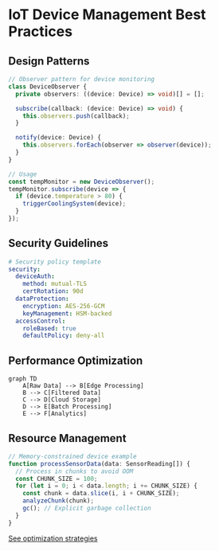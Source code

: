 # IoT Device Management Best Practices

## Design Patterns
```typescript
// Observer pattern for device monitoring
class DeviceObserver {
  private observers: ((device: Device) => void)[] = [];

  subscribe(callback: (device: Device) => void) {
    this.observers.push(callback);
  }

  notify(device: Device) {
    this.observers.forEach(observer => observer(device));
  }
}

// Usage
const tempMonitor = new DeviceObserver();
tempMonitor.subscribe(device => {
  if (device.temperature > 80) {
    triggerCoolingSystem(device);
  }
});
```

## Security Guidelines
```yaml
# Security policy template
security:
  deviceAuth:
    method: mutual-TLS
    certRotation: 90d
  dataProtection:
    encryption: AES-256-GCM
    keyManagement: HSM-backed
  accessControl:
    roleBased: true
    defaultPolicy: deny-all
```

## Performance Optimization
```mermaid
graph TD
    A[Raw Data] --> B[Edge Processing]
    B --> C[Filtered Data]
    C --> D[Cloud Storage]
    D --> E[Batch Processing]
    E --> F[Analytics]
```

## Resource Management
```typescript
// Memory-constrained device example
function processSensorData(data: SensorReading[]) {
  // Process in chunks to avoid OOM
  const CHUNK_SIZE = 100;
  for (let i = 0; i < data.length; i += CHUNK_SIZE) {
    const chunk = data.slice(i, i + CHUNK_SIZE);
    analyzeChunk(chunk);
    gc(); // Explicit garbage collection
  }
}
```

[See optimization strategies](src/iot/utils/performance-optimizer.ts)